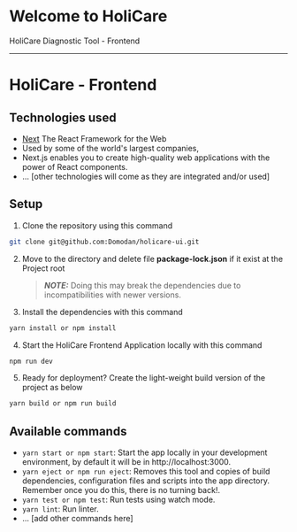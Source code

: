 # Welcome to HoliCare

HoliCare Diagnostic Tool - Frontend

---

# HoliCare - Frontend

## Technologies used

- [Next](https://nextjs.org/) The React Framework for the Web
- Used by some of the world's largest companies,
- Next.js enables you to create high-quality web applications with the power of React components.
- ... \[other technologies will come as they are integrated and/or used\]

## Setup

1. Clone the repository using this command

```bash
git clone git@github.com:Domodan/holicare-ui.git
```

2. Move to the directory and delete file **package-lock.json** if it exist at the Project root
   > **_NOTE:_** Doing this may break the dependencies due to incompatibilities with newer versions.
3. Install the dependencies with this command

```bash
yarn install or npm install
```

4. Start the HoliCare Frontend Application locally with this command

```bash
npm run dev
```

5. Ready for deployment? Create the light-weight build version of the project as below

```bash
yarn build or npm run build
```

## Available commands

- `yarn start or npm start`: Start the app locally in your development environment, by default it will be in http://localhost:3000.
- `yarn eject or npm run eject`: Removes this tool and copies of build dependencies, configuration files and scripts into the app directory.
  Remember once you do this, there is no turning back!.
- `yarn test or npm test`: Run tests using watch mode.
- `yarn lint`: Run linter.
- ... \[add other commands here\]
